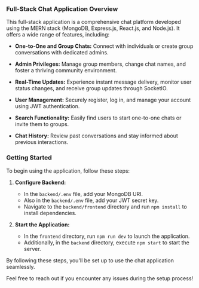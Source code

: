 
### Full-Stack Chat Application Overview

This full-stack application is a comprehensive chat platform developed using the MERN stack (MongoDB, Express.js, React.js, and Node.js). It offers a wide range of features, including:

- **One-to-One and Group Chats:** Connect with individuals or create group conversations with dedicated admins.
  
- **Admin Privileges:** Manage group members, change chat names, and foster a thriving community environment.
  
- **Real-Time Updates:** Experience instant message delivery, monitor user status changes, and receive group updates through SocketIO.
  
- **User Management:** Securely register, log in, and manage your account using JWT authentication.
  
- **Search Functionality:** Easily find users to start one-to-one chats or invite them to groups.
  
- **Chat History:** Review past conversations and stay informed about previous interactions.

### Getting Started

To begin using the application, follow these steps:

1. **Configure Backend:**
    - In the `backend/.env` file, add your MongoDB URI.
    - Also in the `backend/.env` file, add your JWT secret key.
    - Navigate to the `backend/frontend` directory and run `npm install` to install dependencies.

2. **Start the Application:**
    - In the `frontend` directory, run `npm run dev` to launch the application.
    - Additionally, in the `backend` directory, execute `npm start` to start the server.

By following these steps, you'll be set up to use the chat application seamlessly.

Feel free to reach out if you encounter any issues during the setup process!
